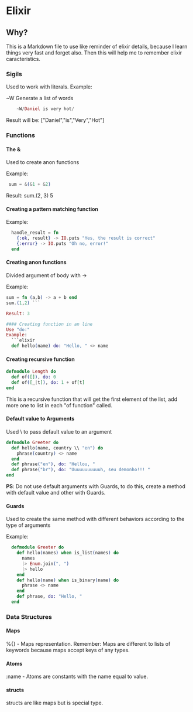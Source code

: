 # Elixir

## Why?

This is a Markdown file to use like reminder of elixir details, because I learn things very fast and forget also.
Then this will help me to remember elixir caracteristics.

### Sigils

  Used to work with literals.
  Example:

  ~W Generate a list of words
```elixir
    ~W/Daniel is very hot/
```
Result will be: ["Daniel","is","Very","Hot"]

### Functions
#### The &
Used to create anon functions

  Example:
  ```elixir
   sum = &(&1 + &2)
   ```

  Result: sum.(2, 3)
  5

#### Creating a pattern matching function
Example:
```elixir
  handle_result = fn
    {:ok, result} -> IO.puts "Yes, the result is correct"
    {:error} -> IO.puts "Oh no, error!"
  end
```

#### Creating anon functions
Divided argument of body with ->

Example:
```elixir
sum = fn (a,b) -> a + b end
sum.(1,2) ```

Result: 3

#### Creating function in an line
Use "do:"
Example:
  ```elixir
  def hello(name) do: "Hello, " <> name
  ```

#### Creating recursive function
```elixir
defmodule Length do
  def of([]), do: 0
  def of([_|t]), do: 1 + of[t]
end
```

This is a recursive function that will get the first element of the list, add more one to list in each "of function" called.

#### Default value to Arguments
Used \\ to pass default value to an argument

```elixir
defmodule Greeter do
  def hello(name, country \\ "en") do
    phrase(country) <> name
  end
  def phrase("en"), do: "Hellou, "
  def phrase("br"), do: "Uuuuuuuuuuuh, seu demonho!!! "
end
```
**PS**: Do not use default arguments with Guards, to do this, create a method with default value and other with Guards.

#### Guards

Used to create the same method with different behaviors according to the type of arguments

Example:
```elixir
  defmodule Greeter do
    def hello(names) when is_list(names) do
      names
      |> Enum.join(", ")
      |> hello
    end
    def hello(name) when is_binary(name) do
      phrase <> name
    end
    def phrase, do: "Hello, "
  end
```

### Data Structures
#### Maps
  %{} - Maps representation. Remember: Maps are different to lists of keywords because maps accept keys of any types.

#### Atoms
  :name - Atoms are constants with the name equal to value.

#### structs
  structs are like maps but is special type.
